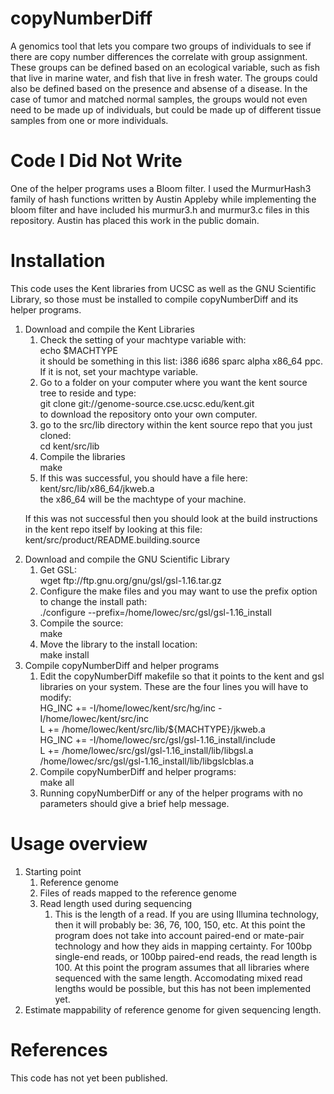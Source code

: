 copyNumberDiff
================

A genomics tool that lets you compare two groups of individuals to see if there are copy number differences
the correlate with group assignment.  These groups can be defined based on an ecological variable, such
as fish that live in marine water, and fish that live in fresh water.  The groups could also be defined
based on the presence and absense of a disease.  In the case of tumor and matched normal samples, the
groups would not even need to be made up of individuals, but could be made up of different tissue samples
from one or more individuals.


Code I Did Not Write
============
One of the helper programs uses a Bloom filter.  I used the MurmurHash3 family of hash functions written
by Austin Appleby while implementing the bloom filter and have included his murmur3.h and murmur3.c
files in this repository.  Austin has placed this work in the public domain.


Installation
============

This code uses the Kent libraries from UCSC as well as the GNU Scientific Library, so those must be installed
to compile copyNumberDiff and its helper programs.

<ol>
<li> Download and compile the Kent Libraries

<ol>
<li> Check the setting of your machtype variable with:<br />
echo $MACHTYPE<br />
it should be something in this list: i386 i686 sparc alpha x86_64 ppc.  If it is not, set your machtype variable.
<li> Go to a folder on your computer where you want the kent source tree to reside and type:<br />
git clone git://genome-source.cse.ucsc.edu/kent.git<br />
to download the repository onto your own computer.
<li> go to the src/lib directory within the kent source repo that you just cloned:<br />
cd kent/src/lib<br />
<li> Compile the libraries<br />
make
<li> If this was successful, you should have a file here:<br />
kent/src/lib/x86_64/jkweb.a<br />
the x86_64 will be the machtype of your machine.</br />
</ol>

If this was not successful then you should look at the build instructions in the kent repo itself
by looking at this file:<br />
kent/src/product/README.building.source

<li> Download and compile the GNU Scientific Library

<ol>
<li> Get GSL:<br />
wget ftp://ftp.gnu.org/gnu/gsl/gsl-1.16.tar.gz
<li> Configure the make files and you may want to use the prefix option to change the install path:<br />
./configure --prefix=/home/lowec/src/gsl/gsl-1.16_install
<li> Compile the source:<br />
make
<li> Move the library to the install location:<br />
make install
</ol>

<li> Compile copyNumberDiff and helper programs
<ol>
<li> Edit the copyNumberDiff makefile so that it points to the kent and gsl libraries on your system.  These
are the four lines you will have to modify:<br />
HG_INC += -I/home/lowec/kent/src/hg/inc -I/home/lowec/kent/src/inc<br />
L += /home/lowec/kent/src/lib/${MACHTYPE}/jkweb.a<br />
HG_INC += -I/home/lowec/src/gsl/gsl-1.16_install/include<br />
L += /home/lowec/src/gsl/gsl-1.16_install/lib/libgsl.a /home/lowec/src/gsl/gsl-1.16_install/lib/libgslcblas.a

<li> Compile copyNumberDiff and helper programs:<br />
make all

<li> Running copyNumberDiff or any of the helper programs with no parameters should give a brief help message.
</ol>
</ol>


Usage overview
==========
<ol>
<li> Starting point
<ol>
<li> Reference genome
<li> Files of reads mapped to the reference genome
<li> Read length used during sequencing
<ol>
<li> This is the length of a read.  If you are using Illumina technology, then it will probably be: 36,
76, 100, 150, etc.  At this point the program does not take into account paired-end or mate-pair technology
and how they aids in mapping certainty.  For 100bp single-end reads, or 100bp paired-end reads, the
read length is 100.  At this point the program assumes that all libraries where sequenced with the same
length.  Accomodating mixed read lengths would be possible, but this has not been implemented yet.
</ol>
</ol>

<li> Estimate mappability of reference genome for given sequencing length.
</ol>


References
==========

This code has not yet been published.

